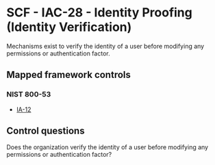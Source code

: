 # SCF - IAC-28 - Identity Proofing (Identity Verification)
Mechanisms exist to verify the identity of a user before modifying any permissions or authentication factor.
## Mapped framework controls
### NIST 800-53
- [IA-12](../nist80053/ia-12.md)
  
## Control questions
Does the organization verify the identity of a user before modifying any permissions or authentication factor?
  